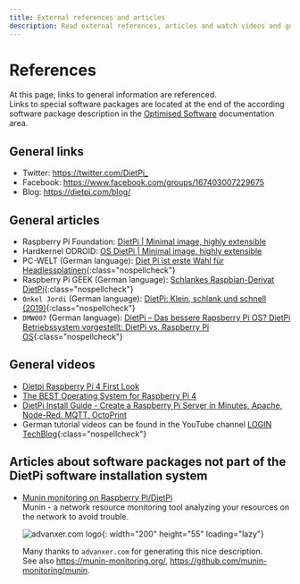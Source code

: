 ```yaml
---
title: External references and articles
description: Read external references, articles and watch videos and guides about DietPi
---
```


# References

At this page, links to general information are referenced.  
Links to special software packages are located at the end of the according software package description in the [Optimised Software](../software/) documentation area.

## General links

- Twitter: <https://twitter.com/DietPi_>
- Facebook: <https://www.facebook.com/groups/167403007229675>
- Blog: <https://dietpi.com/blog/>

## General articles

- Raspberry Pi Foundation: [DietPi | Minimal image, highly extensible](https://www.raspberrypi.org/forums/viewtopic.php?t=285096)
- Hardkernel ODROID: [OS DietPi | Minimal image, highly extensible](https://forum.odroid.com/viewtopic.php?t=40392)
- PC-WELT (German language): [Diet Pi ist erste Wahl für Headlessplatinen](https://www.pcwelt.de/article/1172801){:class="nospellcheck"}
- Raspberry Pi GEEK (German language): [Schlankes Raspbian-Derivat DietPi](https://www.raspberry-pi-geek.de/ausgaben/rpg/2017/10/schlankes-raspbian-derivat-dietpi/){:class="nospellcheck"}
- `Onkel Jordi` (German language): [DietPi: Klein, schlank und schnell (2019)](https://onkeljordi.de/2019/01/dietpi-klein-schlank-und-schnell-2019/){:class="nospellcheck"}
- `DMW007` (German language): [DietPi – Das bessere Rapsberry Pi OS? DietPi Betriebssystem vorgestellt: DietPi vs. Raspberry Pi OS](https://u-labs.de/portal/dietpi-das-bessere-rapsberry-pi-os-dietpi-betriebssystem-vorgestellt-dietpi-vs-raspberry-pi-os/){:class="nospellcheck"}

## General videos

- [Dietpi Raspberry Pi 4 First Look](https://www.youtube.com/watch?v=LoKBZ-a4JNE)
- [The BEST Operating System for Raspberry Pi 4](https://www.youtube.com/watch?v=g8oiM_21gX8)
- [DietPi Install Guide - Create a Raspberry Pi Server in Minutes, Apache, Node-Red. MQTT, OctoPrint](https://www.youtube.com/watch?v=RsyFqvtsBHg)
- German tutorial videos can be found in the YouTube channel [LOGIN TechBlog](https://www.youtube.com/channel/UCpq1BGhcC6UZZUH-dst8YMg){:class="nospellcheck"}

## Articles about software packages not part of the DietPi software installation system

- [Munin monitoring on Raspberry Pi/DietPi](https://advanxer.com/blog/2019/02/munin-monitoring-on-raspberrypi-dietpi/)  
  Munin - a network resource monitoring tool analyzing your resources on the network to avoid trouble.  

    ![advanxer.com logo](assets/images/dietpi-references-advanxer.com-logo.png){: width="200" height="55" loading="lazy"}

    Many thanks to `advanxer.com` for generating this nice description.  
    See also <https://munin-monitoring.org/>, <https://github.com/munin-monitoring/munin>.
